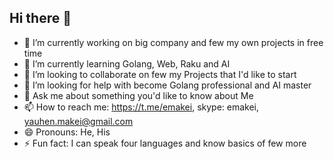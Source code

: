 ## Hi there 👋

- 🔭 I’m currently working on big company and few my own projects in free time
- 🌱 I’m currently learning Golang, Web, Raku and AI
- 👯 I’m looking to collaborate on few my Projects that I'd like to start
- 🤔 I’m looking for help with become Golang professional and AI master
- 💬 Ask me about something you'd like to know about Me
- 📫 How to reach me: https://t.me/emakei, skype: emakei, yauhen.makei@gmail.com
- 😄 Pronouns: He, His
- ⚡ Fun fact: I can speak four languages and know basics of few more
<!--
**emakei/emakei** is a ✨ _special_ ✨ repository because its `README.md` (this file) appears on your GitHub profile.

Here are some ideas to get you started:

- 🔭 I’m currently working on ...
- 🌱 I’m currently learning ...
- 👯 I’m looking to collaborate on ...
- 🤔 I’m looking for help with ...
- 💬 Ask me about ...
- 📫 How to reach me: ...
- 😄 Pronouns: ...
- ⚡ Fun fact: ...
-->
